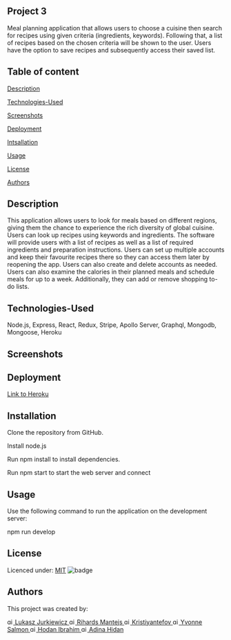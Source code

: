 ## Project 3

Meal planning application that allows users to choose a cuisine then search for recipes using given criteria (ingredients, keywords). Following that, a list of recipes based on the chosen criteria will be shown to the user. Users have the option to save recipes and subsequently access their saved list.

## Table of content
[Description](#Description)

[Technologies-Used](#Technologies-Used)

[Screenshots](#Screenshots)

[Deployment](#Deployment)

[Intsallation](#Installation)

[Usage](#Usage)

[License](#License)

[Authors](#Authors)


## Description

This application allows users to look for meals based on different regions, giving them the chance to experience the rich diversity of global cuisine. Users can look up recipes using keywords and ingredients. The software will provide users with a list of recipes as well as a list of required ingredients and preparation instructions. Users can set up multiple accounts and keep their favourite recipes there so they can access them later by reopening the app. Users can also create and delete accounts as needed. Users can also examine the calories in their planned meals and schedule meals for up to a week. Additionally, they can add or remove shopping to-do lists.

## Technologies-Used

Node.js, Express, React, Redux, Stripe, Apollo Server,
Graphql, Mongodb, Mongoose, Heroku

## Screenshots


## Deployment

[Link to Heroku]()

## Installation

Clone the repository from GitHub.

Install node.js

Run npm install to install dependencies.

Run npm start to start the web server and connect

## Usage

Use the following command to run the application on the development server:

npm run develop
 

## License
Licenced under:
[MIT](https://choosealicense.com/licenses/MIT)
![badge](https://img.shields.io/badge/license-MIT-green>)


## Authors

This project was created by:

<a href="https://github.com/Abstynent">
<img src="public/img/assets/github.png" alt="git" width="14" height="14">
Lukasz Jurkiewicz
</a> 

<a href="https://github.com/dexit">
<img src="public/img/assets/github.png" alt="git" width="14" height="14">
Rihards Mantejs
</a>

<a href="https://github.com/kristiyantefov">
<img src="public/img/assets/github.png" alt="git" width="14" height="14">
Kristiyantefov
</a>


<a href="https://github.com/SalmY001">
  <img src="public/img/assets/github.png" alt="git" width="14" height="14">
 Yvonne Salmon
</a>

<a href="https://github.com/Ze7Hu">
<img src="public/img/assets/github.png" alt="git" width="14" height="14">
Hodan Ibrahim
</a>

<a href="https://github.com/Adinahidan">
  <img src="public/img/assets/github.png" alt="git" width="14" height="14">
 Adina Hidan
</a>